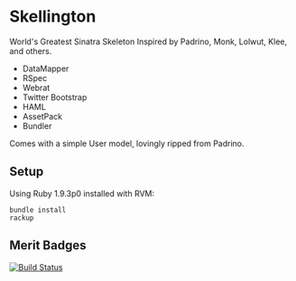 # Skellington

World's Greatest Sinatra Skeleton
Inspired by Padrino, Monk, Lolwut, Klee, and others.

- DataMapper
- RSpec
- Webrat
- Twitter Bootstrap
- HAML
- AssetPack
- Bundler

Comes with a simple User model, lovingly ripped from Padrino.

## Setup

Using Ruby 1.9.3p0 installed with RVM:

```
bundle install
rackup
```

## Merit Badges

[![Build
Status](https://travis-ci.org/audy/skellington.png?branch=master)](https://travis-ci.org/audy/skellington)
